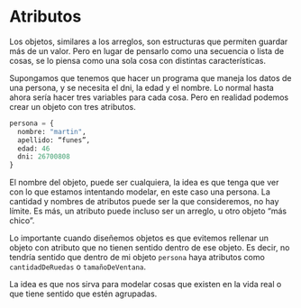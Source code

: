 # Atributos
Los objetos, similares a los arreglos, son estructuras que permiten guardar más de un valor. Pero en lugar de pensarlo como una secuencia o lista de cosas, se lo piensa como una sola cosa con distintas características. 

Supongamos que tenemos que hacer un programa que maneja los datos de una persona, y se necesita el dni, la edad y el nombre. Lo normal hasta ahora sería hacer tres variables para cada cosa. Pero en realidad podemos crear un objeto con tres atributos.

```python
persona = { 
  nombre: "martin",
  apellido: “funes”,
  edad: 46
  dni: 26700808
}
```

El nombre del objeto, puede ser cualquiera, la idea es que tenga que ver con lo que estamos intentando modelar, en este caso una persona. La cantidad y nombres de atributos puede ser la que consideremos, no hay límite. Es más, un atributo puede incluso ser un arreglo, u otro objeto “más chico”.

Lo importante cuando diseñemos objetos es que evitemos rellenar un objeto con atributo que no tienen sentido dentro de ese objeto. Es decir, no tendría sentido que dentro de mi objeto ```persona``` haya atributos como ```cantidadDeRuedas``` o ```tamañoDeVentana```.

La idea es que nos sirva para modelar cosas que existen en la vida real o que tiene sentido que estén agrupadas.
